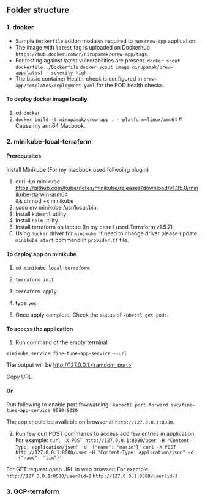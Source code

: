 ## Folder structure

### 1. docker
* Sample `Dockerfile` addon modules required to run `crew-app` application.  
* The image  with `latest` tag is uploaded on Dockerhub `https://hub.docker.com/r/nirupamak/crew-app/tags`.
* For testing against latest vulnerabilities are present.
`docker scout dockerfile ./Dockerfile`
`docker scout image nirupamak/crew-app:latest --severity high`
* The basic container Health-check is configured in `crew-app/templates/deployment.yaml` for the POD health checks.

#### To deploy docker image locally.
1. `cd docker`  
2. `docker build -t nirupamak/crew-app . --platform=linux/amd64` # Cause my arm64 Macbook.

### 2. minikube-local-terraform
#### Prerequisites
Install Minikube (For my macbook used follwoing plugin)
1. curl -Lo minikube https://github.com/kubernetes/minikube/releases/download/v1.35.0/minikube-darwin-arm64 \
   && chmod +x minikube
2. sudo mv minikube /usr/local/bin.
3. Install `kubectl` utility
4. Install `helm` utility.
5. Install terraform on laptop (In my case I used Terraform v1.5.7)
6. Using `docker` driver for `minikube`. If need to change driver please update `minikube start` command in `provider.tf` file.

#### To deploy app on minikube
1. `cd minikube-local-terraform`  
2. `terraform init`
3. `terraform apply`
4. type `yes`

5. Once apply complete. Check the status of `kubectl get pods`.
 
#### To access the application
 
1. Run command of the empty terminal

`minikube service fine-tune-app-service --url`

The output will be http://127.0.0.1:<ramdom_port>

Copy URL

#### Or 

Run following to enable port fowwarding :
`kubectl port-forward svc/fine-tune-app-service 8080:8080`

The app should be available on browser at `http://127.0.0.1:8080`.

2. Run few curl POST commands to access add few entries in application:
For example:
    `curl -X POST http://127.0.0.1:8080/user -H "Content-Type: application/json" -d '{"name": "marie"}'`
    `curl -X POST http://127.0.0.1:8080/user -H "Content-Type: application/json" -d '{"name": "tim"}'`  

For GET request open URL in web browser:
For example:
    `http://127.0.0.1:8080/user?id=2`
    `http://127.0.0.1:8080/user?id=3`
    


### 3. GCP-terraform
